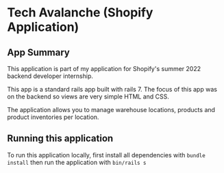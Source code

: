 # Tech Avalanche (Shopify Application)

## App Summary
This application is part of my application for Shopify's summer 2022 backend developer internship.

This app is a standard rails app built with rails 7. The focus of this app was on the backend so views are very simple HTML and CSS.

The application allows you to manage warehouse locations, products and product inventories per location.

## Running this application 
To run this application locally, first install all dependencies with `bundle install` then run the application with `bin/rails s`